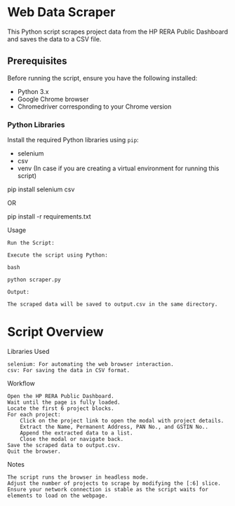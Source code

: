 # Web Data Scraper

This Python script scrapes project data from the HP RERA Public Dashboard and saves the data to a CSV file.

## Prerequisites

Before running the script, ensure you have the following installed:

- Python 3.x
- Google Chrome browser
- Chromedriver corresponding to your Chrome version

### Python Libraries

Install the required Python libraries using `pip`:

- selenium
- csv
- venv (In case if you are creating a virtual environment for running this script)


pip install selenium csv

OR 

pip install -r requirements.txt



Usage

    Run the Script:

    Execute the script using Python:

    bash

    python scraper.py

    Output:

    The scraped data will be saved to output.csv in the same directory.


# Script Overview

Libraries Used

    selenium: For automating the web browser interaction.
    csv: For saving the data in CSV format.


Workflow

    Open the HP RERA Public Dashboard.
    Wait until the page is fully loaded.
    Locate the first 6 project blocks.
    For each project:
        Click on the project link to open the modal with project details.
        Extract the Name, Permanent Address, PAN No., and GSTIN No..
        Append the extracted data to a list.
        Close the modal or navigate back.
    Save the scraped data to output.csv.
    Quit the browser.

Notes

    The script runs the browser in headless mode.
    Adjust the number of projects to scrape by modifying the [:6] slice.
    Ensure your network connection is stable as the script waits for elements to load on the webpage.
